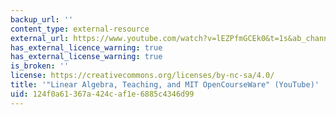 ```yaml
---
backup_url: ''
content_type: external-resource
external_url: https://www.youtube.com/watch?v=lEZPfmGCEk0&t=1s&ab_channel=LexFridman
has_external_licence_warning: true
has_external_license_warning: true
is_broken: ''
license: https://creativecommons.org/licenses/by-nc-sa/4.0/
title: '"Linear Algebra, Teaching, and MIT OpenCourseWare" (YouTube)'
uid: 124f0a61-367a-424c-af1e-6885c4346d99
---
```

